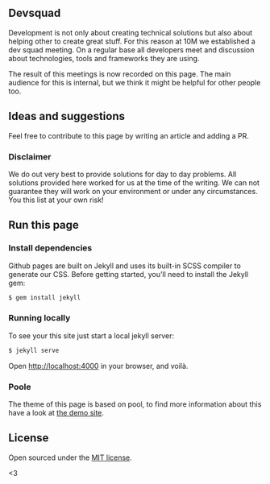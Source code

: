 ## Devsquad

Development is not only about creating technical solutions but also about helping other to create great stuff. For this reason at 10M we established a dev squad meeting. On a regular base all developers meet and discussion about technologies, tools and frameworks they are using.

The result of this meetings is now recorded on this page. The main audience for this is internal, but we think it might be helpful for other people too.

## Ideas and suggestions

Feel free to contribute to this page by writing an article and adding a PR.

### Disclaimer

We do out very best to provide solutions for day to day problems. All solutions provided here worked for us at the time of the writing. We can not guarantee they will work on your environment or under any circumstances. You this list at your own risk!

## Run this page

### Install dependencies

Github pages are built on Jekyll and uses its built-in SCSS compiler to generate our CSS. Before getting started, you'll need to install the Jekyll gem:

```bash
$ gem install jekyll
```

### Running locally

To see your this site just start a local jekyll server:

```bash
$ jekyll serve
```

Open <http://localhost:4000> in your browser, and voilà.

### Poole

The theme of this page is based on pool, to find more information about this have a look at [the demo site](http://demo.getpoole.com).

## License

Open sourced under the [MIT license](LICENSE.md).

<3
